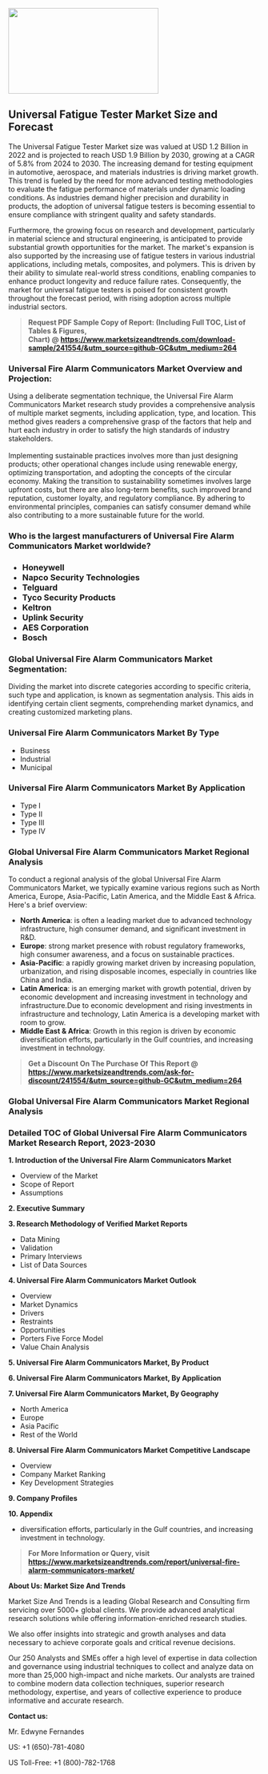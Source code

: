 <p><img class="alignnone size-medium wp-image-20088" src="https://ffe5etoiles.com/wp-content/uploads/2024/12/MST1-300x171.png" alt="" width="300" height="171" /></p><h2>Universal Fatigue Tester Market Size and Forecast</h2><p>The Universal Fatigue Tester Market size was valued at USD 1.2 Billion in 2022 and is projected to reach USD 1.9 Billion by 2030, growing at a CAGR of 5.8% from 2024 to 2030. The increasing demand for testing equipment in automotive, aerospace, and materials industries is driving market growth. This trend is fueled by the need for more advanced testing methodologies to evaluate the fatigue performance of materials under dynamic loading conditions. As industries demand higher precision and durability in products, the adoption of universal fatigue testers is becoming essential to ensure compliance with stringent quality and safety standards.</p><p>Furthermore, the growing focus on research and development, particularly in material science and structural engineering, is anticipated to provide substantial growth opportunities for the market. The market's expansion is also supported by the increasing use of fatigue testers in various industrial applications, including metals, composites, and polymers. This is driven by their ability to simulate real-world stress conditions, enabling companies to enhance product longevity and reduce failure rates. Consequently, the market for universal fatigue testers is poised for consistent growth throughout the forecast period, with rising adoption across multiple industrial sectors.</p></p><blockquote id="" class=""><strong>Request PDF Sample Copy of Report: (Including Full TOC, List of Tables &amp; Figures, Chart)&nbsp;@&nbsp;<strong><a href="https://www.marketsizeandtrends.com/download-sample/241554/&utm_source=github-GC&utm_medium=264" target="_blank">https://www.marketsizeandtrends.com/download-sample/241554/&utm_source=github-GC&utm_medium=264</a></strong></strong></blockquote><h3 id="" class="">Universal Fire Alarm Communicators Market&nbsp;Overview and Projection:</h3><p id="" class="">Using a deliberate segmentation technique, the Universal Fire Alarm Communicators Market research study provides a comprehensive analysis of multiple market segments, including application, type, and location. This method gives readers a comprehensive grasp of the factors that help and hurt each industry in order to satisfy the high standards of industry stakeholders. <br /> <br />Implementing sustainable practices involves more than just designing products; other operational changes include using renewable energy, optimizing transportation, and adopting the concepts of the circular economy. Making the transition to sustainability sometimes involves large upfront costs, but there are also long-term benefits, such improved brand reputation, customer loyalty, and regulatory compliance. By adhering to environmental principles, companies can satisfy consumer demand while also contributing to a more sustainable future for the world.</p><h3 id="" class="">Who is the largest manufacturers of&nbsp;Universal Fire Alarm Communicators Market worldwide?</h3><h3 class=""><p><ul><li>Honeywell </li><li> Napco Security Technologies </li><li> Telguard </li><li> Tyco Security Products </li><li> Keltron </li><li> Uplink Security </li><li> AES Corporation </li><li> Bosch</li></ul></p></h3><h3 id="" class="">Global&nbsp;Universal Fire Alarm Communicators Market Segmentation:</h3><p id="" class="">Dividing the market into discrete categories according to specific criteria, such type and application, is known as segmentation analysis. This aids in identifying certain client segments, comprehending market dynamics, and creating customized marketing plans.</p><h3 id="" class="">Universal Fire Alarm Communicators Market&nbsp;By Type</h3><p><p><ul><li>Business</li><li> Industrial</li><li> Municipal</p></li></ul></p></p><h3 id="" class="">Universal Fire Alarm Communicators Market&nbsp;By Application</h3><p class=""><p><ul><li>Type I</li><li> Type II</li><li> Type III</li><li> Type IV</li></ul></p></p><h3 id="" class="">Global Universal Fire Alarm Communicators Market Regional Analysis</h3><p id="" class="">To conduct a regional analysis of the global Universal Fire Alarm Communicators Market, we typically examine various regions such as North America, Europe, Asia-Pacific, Latin America, and the Middle East &amp; Africa. Here's a brief overview:</p><ul><li><strong>North America</strong>: is often a leading market due to advanced technology infrastructure, high consumer demand, and significant investment in R&amp;D.</li><li><strong>Europe</strong>: strong market presence with robust regulatory frameworks, high consumer awareness, and a focus on sustainable practices.</li><li><strong>Asia-Pacific</strong>: a rapidly growing market driven by increasing population, urbanization, and rising disposable incomes, especially in countries like China and India.</li><li><strong>Latin America</strong>: is an emerging market with growth potential, driven by economic development and increasing investment in technology and infrastructure.Due to economic development and rising investments in infrastructure and technology, Latin America is a developing market with room to grow.</li><li><strong>Middle East &amp; Africa</strong>: Growth in this region is driven by economic diversification efforts, particularly in the Gulf countries, and increasing investment in technology.</li></ul><blockquote id="" class=""><strong>Get a Discount On The Purchase Of This Report @ <strong><a href="https://www.marketsizeandtrends.com/ask-for-discount/241554/&utm_source=github-GC&utm_medium=264" target="_blank">https://www.marketsizeandtrends.com/ask-for-discount/241554/&utm_source=github-GC&utm_medium=264</a></strong></strong></blockquote><h3 id="" class="">Global Universal Fire Alarm Communicators Market Regional Analysis</h3><h3 id="" class="">Detailed TOC of Global Universal Fire Alarm Communicators Market Research Report, 2023-2030</h3><p id="" class=""><strong>1. Introduction of the Universal Fire Alarm Communicators Market</strong></p><ul><li>Overview of the Market</li><li>Scope of Report</li><li>Assumptions</li></ul><p id="" class=""><strong>2. Executive Summary</strong></p><p id="" class=""><strong>3. Research Methodology of Verified Market Reports</strong></p><ul><li>Data Mining</li><li>Validation</li><li>Primary Interviews</li><li>List of Data Sources</li></ul><p id="" class=""><strong>4. Universal Fire Alarm Communicators Market Outlook</strong></p><ul><li>Overview</li><li>Market Dynamics</li><li>Drivers</li><li>Restraints</li><li>Opportunities</li><li>Porters Five Force Model</li><li>Value Chain Analysis</li></ul><p id="" class=""><strong>5. Universal Fire Alarm Communicators Market, By Product</strong></p><p id="" class=""><strong>6. Universal Fire Alarm Communicators Market, By Application</strong></p><p id="" class=""><strong>7. Universal Fire Alarm Communicators Market, By Geography</strong></p><ul><li>North America</li><li>Europe</li><li>Asia Pacific</li><li>Rest of the World</li></ul><p id="" class=""><strong>8. Universal Fire Alarm Communicators Market Competitive Landscape</strong></p><ul><li>Overview</li><li>Company Market Ranking</li><li>Key Development Strategies</li></ul><p id="" class=""><strong>9. Company Profiles</strong></p><p id="" class=""><strong>10. Appendix</strong></p><ul><li>diversification efforts, particularly in the Gulf countries, and increasing investment in technology.</li></ul><blockquote id="" class=""><strong>For More Information or Query, visit <strong><strong><a href="https://www.marketsizeandtrends.com/report/universal-fire-alarm-communicators-market/" target="_blank">https://www.marketsizeandtrends.com/report/universal-fire-alarm-communicators-market/</a></strong></strong></strong></blockquote><p id="" class=""><strong>About Us: Market Size And Trends</strong></p><p id="" class="">Market Size And Trends is a leading Global Research and Consulting firm servicing over 5000+ global clients. We provide advanced analytical research solutions while offering information-enriched research studies.</p><p id="" class="">We also offer insights into strategic and growth analyses and data necessary to achieve corporate goals and critical revenue decisions.</p><p id="" class="">Our 250 Analysts and SMEs offer a high level of expertise in data collection and governance using industrial techniques to collect and analyze data on more than 25,000 high-impact and niche markets. Our analysts are trained to combine modern data collection techniques, superior research methodology, expertise, and years of collective experience to produce informative and accurate research.</p><p id="" class=""><strong>Contact us:</strong></p><p id="" class="">Mr. Edwyne Fernandes</p><p id="" class="">US: +1 (650)-781-4080</p><p id="" class="">US Toll-Free: +1 (800)-782-1768</p>
